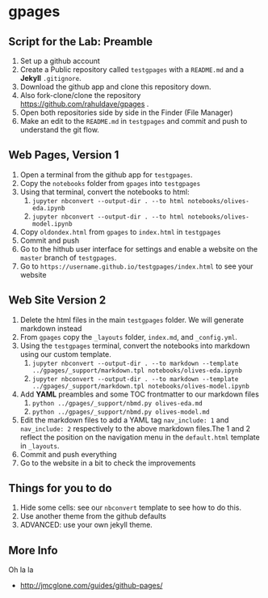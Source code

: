 # gpages

## Script for the Lab: Preamble

1. Set up a github account
2. Create a Public repository called `testgpages` with a `README.md` and a **Jekyll** `.gitignore`.
3. Download the github app and clone this repository down.
4. Also fork-clone/clone the repository https://github.com/rahuldave/gpages . 
5. Open both repositories side by side in the Finder (File Manager)
6. Make an edit to the `README.md` in `testgpages` and commit and push to understand the git flow.

## Web Pages, Version 1

1. Open a terminal from the github app for `testgpages`.
2. Copy the `notebooks` folder from `gpages` into `testgpages`
3. Using that terminal, convert the notebooks to html: 
   1. `jupyter nbconvert --output-dir . --to html notebooks/olives-eda.ipynb`
   2. `jupyter nbconvert --output-dir . --to html notebooks/olives-model.ipynb`
4. Copy `oldondex.html` from `gpages` to `index.html` in `testgpages`
5. Commit and push
6. Go to the hithub user interface for settings and enable a website on the `master` branch of `testgpages`.
7. Go to `https://username.github.io/testgpages/index.html` to see your website

## Web Site Version 2

1. Delete the html files in the main `testgpages` folder. We will generate markdown instead
2. From `gpages` copy the `_layouts` folder, `index.md`, and `_config.yml`.
3. Using the `testgpages` terminal, convert the notebooks into markdown using our custom template.
   1. `jupyter nbconvert --output-dir . --to markdown --template ../gpages/_support/markdown.tpl notebooks/olives-eda.ipynb`
   2. `jupyter nbconvert --output-dir . --to markdown --template ../gpages/_support/markdown.tpl notebooks/olives-model.ipynb`
4. Add **YAML** preambles and some TOC frontmatter to our markdown files
   1. `python ../gpages/_support/nbmd.py olives-eda.md` 
   2. `python ../gpages/_support/nbmd.py olives-model.md`
5. Edit the markdown files to add a YAML tag `nav_include: 1` and `nav_include: 2` respectively to the above markdown files.The 1 and 2 reflect the position on the navigation menu in the `default.html` template in `_layouts`.  
6. Commit and push everything
7. Go to the website in a bit to check the improvements

## Things for you to do

1. Hide some cells: see our `nbconvert` template to see how to do this.
2. Use another theme from the github defaults
3. ADVANCED:  use your own jekyll theme.

## More Info

Oh la la

- http://jmcglone.com/guides/github-pages/
